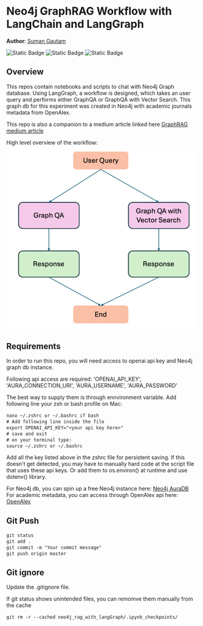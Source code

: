 # Neo4j GraphRAG Workflow with LangChain and LangGraph
**Author**: [Suman Gautam](https://www.linkedin.com/in/suman-gautam-usa/)

![Static Badge](https://img.shields.io/badge/view-blue)
![Static Badge](https://img.shields.io/badge/discussion-orange)
![Static Badge](https://img.shields.io/badge/downloads-green)

## Overview
This repos contain notebooks and scripts to chat with Neo4j Graph database. Using LangGraph, a workflow is designed, which takes an user query and performs either GraphQA or GraphQA with Vector Search. This graph db for this experiment was created in Neo4j with academic journals metadata from OpenAlex.

This repo is also a companion to a medium article linked here [GraphRAG medium article](https://smngeo.medium.com/neo4j-rag-application-with-langgraph-36f385ee3927)

High level overview of the workflow:
![IMG](images/LangGraph_workflow.png) 

## Requirements
In order to run this repo, you will need access to openai api key and Neo4j graph db instance.

Following api access are required:
'OPENAI_API_KEY',
'AURA_CONNECTION_URI',
'AURA_USERNAME',
'AURA_PASSWORD'

The best way to supply them is through ennvironment variable. 
Add following line your zsh or bash profile on Mac: 

```
nano ~/.zshrc or ~/.bashrc if bash
# Add following line inside the file
export OPENAI_API_KEY="<your api key here>"
# save and exit
# on your terminal type:
source ~/.zshrc or ~/.bashrc
```
Add all the key listed above in the zshrc file for persistent saving. 
If this doesn't get detected, you may have to manually hard code at the script file that uses these api keys.
Or add them to os.environ() at runtime and use dotenv() library.

For Neo4j db, you can spin up a free Neo4j instance here: [Neo4j AuraDB](https://neo4j.com/cloud/platform/aura-graph-database/?ref=nav-get-started-cta)
For academic metadata, you can access through OpenAlex api here: [OpenAlex](https://docs.openalex.org/)


## Git Push
```
git status
git add .
git commit -m "Your commit message"
git push origin master
```
## Git ignore
Update the .gitignore file.

If git status shows unintended files, you can remomve them manually from the cache
```
git rm -r --cached neo4j_rag_with_langGraph/.ipynb_checkpoints/
```
